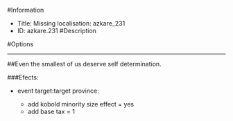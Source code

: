 #Information
 - Title: Missing localisation: azkare_231
 - ID: azkare.231
#Description

#Options

___
##Even the smallest of us deserve self determination.

###Efects:<ul><li>event target:target province:</li><ul><li>add kobold minority size effect = yes</li><li>add base tax = 1</li></ul></ul>
